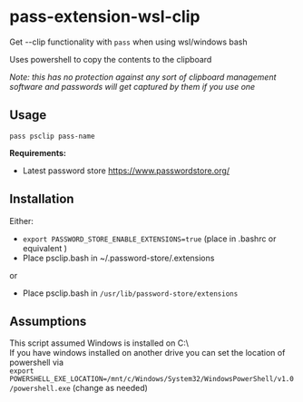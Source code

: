 # pass-extension-wsl-clip
Get --clip functionality with ```pass``` when using wsl/windows bash  
  
Uses powershell to copy the contents to the clipboard  

*Note: this has no protection against any sort of clipboard management software and passwords will get captured by them if you use one*
## Usage
```
pass psclip pass-name 
```

**Requirements:**
* Latest password store <https://www.passwordstore.org/>

## Installation
Either:
- ```export PASSWORD_STORE_ENABLE_EXTENSIONS=true``` (place in .bashrc or equivalent )
- Place psclip.bash in ~/.password-store/.extensions
  
or

- Place psclip.bash in ```/usr/lib/password-store/extensions```

## Assumptions
This script assumed Windows is installed on C:\  
If you have windows installed on another drive you can set the location of powershell via  
```export POWERSHELL_EXE_LOCATION=/mnt/c/Windows/System32/WindowsPowerShell/v1.0/powershell.exe``` (change as needed)

